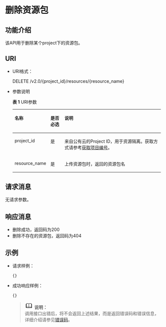 # 删除资源包<a name="dli_02_0138"></a>

## 功能介绍<a name="zh-cn_topic_0104202532_zh-cn_topic_0102902530_s1f0e4fd3d502405199f36f78e68721aa"></a>

该API用于删除某个project下的资源包。

## URI<a name="zh-cn_topic_0104202532_zh-cn_topic_0102902530_s9e1b8ec5b57c422a942b19835da7d66e"></a>

-   URI格式：

    DELETE /v2.0/\{project\_id\}/resources/\{resource\_name\}

-   参数说明

    **表 1**  URI参数

    <a name="zh-cn_topic_0104202532_zh-cn_topic_0102902530_zh-cn_topic_0069077803_table60779388"></a>
    <table><thead align="left"><tr id="zh-cn_topic_0104202532_zh-cn_topic_0102902530_zh-cn_topic_0069077803_row61411666"><th class="cellrowborder" valign="top" width="16%" id="mcps1.2.4.1.1"><p id="zh-cn_topic_0104202532_zh-cn_topic_0102902530_a420a62a594f9410eaea229ffc8037a61"><a name="zh-cn_topic_0104202532_zh-cn_topic_0102902530_a420a62a594f9410eaea229ffc8037a61"></a><a name="zh-cn_topic_0104202532_zh-cn_topic_0102902530_a420a62a594f9410eaea229ffc8037a61"></a>名称</p>
    </th>
    <th class="cellrowborder" valign="top" width="10%" id="mcps1.2.4.1.2"><p id="zh-cn_topic_0104202532_zh-cn_topic_0102902530_zh-cn_topic_0069077803_p873025824211"><a name="zh-cn_topic_0104202532_zh-cn_topic_0102902530_zh-cn_topic_0069077803_p873025824211"></a><a name="zh-cn_topic_0104202532_zh-cn_topic_0102902530_zh-cn_topic_0069077803_p873025824211"></a>是否必选</p>
    </th>
    <th class="cellrowborder" valign="top" width="74%" id="mcps1.2.4.1.3"><p id="zh-cn_topic_0104202532_zh-cn_topic_0102902530_a692d3cd97b464aed90ba6d841900a4a5"><a name="zh-cn_topic_0104202532_zh-cn_topic_0102902530_a692d3cd97b464aed90ba6d841900a4a5"></a><a name="zh-cn_topic_0104202532_zh-cn_topic_0102902530_a692d3cd97b464aed90ba6d841900a4a5"></a>说明</p>
    </th>
    </tr>
    </thead>
    <tbody><tr id="zh-cn_topic_0104202532_zh-cn_topic_0102902530_zh-cn_topic_0069077803_row48589216"><td class="cellrowborder" valign="top" width="16%" headers="mcps1.2.4.1.1 "><p id="zh-cn_topic_0104202532_zh-cn_topic_0102902530_zh-cn_topic_0069077803_p43412436"><a name="zh-cn_topic_0104202532_zh-cn_topic_0102902530_zh-cn_topic_0069077803_p43412436"></a><a name="zh-cn_topic_0104202532_zh-cn_topic_0102902530_zh-cn_topic_0069077803_p43412436"></a>project_id</p>
    </td>
    <td class="cellrowborder" valign="top" width="10%" headers="mcps1.2.4.1.2 "><p id="zh-cn_topic_0104202532_zh-cn_topic_0102902530_zh-cn_topic_0069077803_p26746391"><a name="zh-cn_topic_0104202532_zh-cn_topic_0102902530_zh-cn_topic_0069077803_p26746391"></a><a name="zh-cn_topic_0104202532_zh-cn_topic_0102902530_zh-cn_topic_0069077803_p26746391"></a>是</p>
    </td>
    <td class="cellrowborder" valign="top" width="74%" headers="mcps1.2.4.1.3 "><p id="zh-cn_topic_0104202532_zh-cn_topic_0102902530_zh-cn_topic_0069077803_p18974100"><a name="zh-cn_topic_0104202532_zh-cn_topic_0102902530_zh-cn_topic_0069077803_p18974100"></a><a name="zh-cn_topic_0104202532_zh-cn_topic_0102902530_zh-cn_topic_0069077803_p18974100"></a>来自公有云的Project ID，用于资源隔离。获取方式请参考<a href="获取项目编号.md">获取项目编号</a>。</p>
    </td>
    </tr>
    <tr id="zh-cn_topic_0104202532_row07248924713"><td class="cellrowborder" valign="top" width="16%" headers="mcps1.2.4.1.1 "><p id="zh-cn_topic_0104202532_p172759184711"><a name="zh-cn_topic_0104202532_p172759184711"></a><a name="zh-cn_topic_0104202532_p172759184711"></a>resource_name</p>
    </td>
    <td class="cellrowborder" valign="top" width="10%" headers="mcps1.2.4.1.2 "><p id="zh-cn_topic_0104202532_p1572710954716"><a name="zh-cn_topic_0104202532_p1572710954716"></a><a name="zh-cn_topic_0104202532_p1572710954716"></a>是</p>
    </td>
    <td class="cellrowborder" valign="top" width="74%" headers="mcps1.2.4.1.3 "><p id="zh-cn_topic_0104202532_p18727394475"><a name="zh-cn_topic_0104202532_p18727394475"></a><a name="zh-cn_topic_0104202532_p18727394475"></a>上传资源包时，返回的资源包名</p>
    </td>
    </tr>
    </tbody>
    </table>


## 请求消息<a name="zh-cn_topic_0104202532_zh-cn_topic_0102902530_section20458182103"></a>

无请求参数。

## 响应消息<a name="zh-cn_topic_0104202532_zh-cn_topic_0102902530_sd1ecb66580054b2ea403be8b2272a2c7"></a>

-   删除成功，返回码为200
-   删除不存在的资源包，返回码为404

## 示例<a name="zh-cn_topic_0104202532_zh-cn_topic_0102902530_section17446171164041"></a>

-   请求样例：

    ```
    {}
    ```

-   成功响应样例：

    ```
    {}
    ```

    >![](public_sys-resources/icon-note.gif) **说明：**   
    >调用接口出错后，将不会返回上述结果，而是返回错误码和错误信息，详细介绍请参见[错误码](错误码.md)。  


